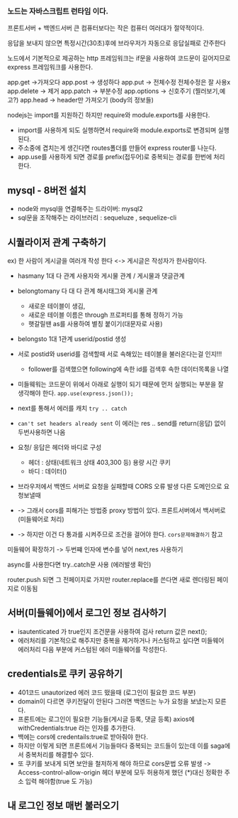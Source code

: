 ### 노드는 자바스크립트 런타임 이다.

프론트서버 + 백엔드서버  큰 컴퓨터보다는 작은 컴퓨터 여러대가 절약적이다.

응답을 보내지 않으면 특정시간(30초)후에 브라우저가 자동으로 응답실패로 간주한다

노드에서 기본적으로 제공하는 http 프레임워크는 if문을 사용하여 코드문이 길어지므로 express 프레임워크를 사용한다.

app.get ->가져오다
app.post -> 생성하다
app.put -> 전체수정 전체수정은 잘 사용x
app.delete -> 제거
app.patch -> 부분수정 
app.options -> 신호주기 (찔러보기,예고?) 
app.head -> header만 가져오기 (body의 정보들)

nodejs는  import를 지원하긴 하지만 require와 module.exports를 사용한다.
  - import를 사용하게 되도 실행하면서 require와 module.exports로 변경되며 실행된다.
  - 주소중에 겹치는게 생긴다면 routes폴더를 만들어 express router를 나눈다.
  - app.use를 사용하게 되면 경로를 prefix(접두어)로 중복되는 경로를 한번에 처리한다. 


## mysql - 8버전 설치

 - node와 mysql을 연결해주는 드라이버: mysql2
 - sql문을 조작해주는 라이브러리 : sequeluze , sequelize-cli

## 시퀄라이저 관계 구축하기
ex) 한 사람이 게시글을 여러개 작성 한다  <-> 게시글은 작성자가 한사람이다.
  - hasmany 1대 다 관계  사용자와 게시물 관계 / 게시물과 댓글관계
  - belongtomany 다 대 다 관계    해시태그와 게시물 관계 
    - 새로운 테이블이 생김,
    - 새로운 테이블 이름은 through 프로퍼티를 통해 정하기 가능 
    - 햇갈릴땐 as를 사용하여 별칭 붙이기(대문자로 사용)
  - belongsto 1대 1관계  userid/postid 생성
  - 서로 postid와 userid를 검색할때 서로 속해있는 테이블을 불러온다는걸 인지!!!
     - follower를 검색했으면 following에 속한 id를 검색후 속한 데이터목록을 나열


- 미들웨워는 코드문이 위에서 아래로 실행이 되기 때문에 먼저 실행되는 부분을 잘 생각해야 한다.
``app.use(express.json());``
- next를 통해서 에러를 캐치
``try .. catch``
- ```can't set headers already sent``` 이 에러는 res .. send를 return(응답) 없이 두번사용하면 나옴
- 요청/ 응답은 헤더와 바디로 구성
  - 헤더 : 상태(네트워크 상태 403,300 등) 용량 시간 쿠키
  - 바디 : 데이터()
- 브라우저에서 백엔드 서버로 요청을 실패할때 CORS 오류 발생  다른 도메인으로 요청보낼때
- -> 그래서 cors를 피해가는 방법중 proxy 방법이 있다. 프론트서버에서 백서버로 (미들웨어로 처리)
- -> 하지만 이건 다 통과를 시켜주므로 조건을 걸어야 한다. ``cors문제해결하기`` 참고

미들웨어 확장하기  -> 두번쨰 인자에 변수를 넣어 next,res 사용하기 

async를 사용한다면 try..catch문 사용 (에러발생 확인)

router.push 되면 그 전페이지로 가지만  router.replace를 쓴다면 새로 렌더링된 페이지로 이동됨

## 서버(미들웨어)에서 로그인 정보 검사하기
- isautenticated 가 true인지 조건문을 사용하여 검사 return 값은 next(); 
- 에러처리를 기본적으로 해주지만  중복을 제거하거나 커스텀하고 싶다면 미들웨어 에러처리 다음 부분에 커스텀된 에러 미들웨어를 작성한다.
 


## credentials로 쿠키 공유하기
- 401코드 unautorized 에러 코드 떴을때 (로그인이 필요한 코드 부분)
- domain이 다르면 쿠키전달이 안된다 그러면 백엔드는 누가 요청을 보냈는지 모른다.
- 프론트에는 로그인이 필요한 기능들(게시글 등록, 댓글 등록) axios에 withCredentials:true 라는 인자를 추가한다.
- 백에는 cors에 credentails:true로 받아줘야 한다.
- 하지만 이렇게 되면 프론트에서 기능들마다 중복되는 코드들이 있는데 이를 saga에서 중복처리를 해결할수 있다.
- 또 쿠키를 보내게 되면 보안을 철저하게 해야 하므로 cors문법 오류 발생 -> Access-control-allow-origin 헤더 부분에 모두 허용하게 했던 (*)대신 정확한 주소 입력 해야함(true 도 가능)

## 내 로그인 정보 매번 불러오기